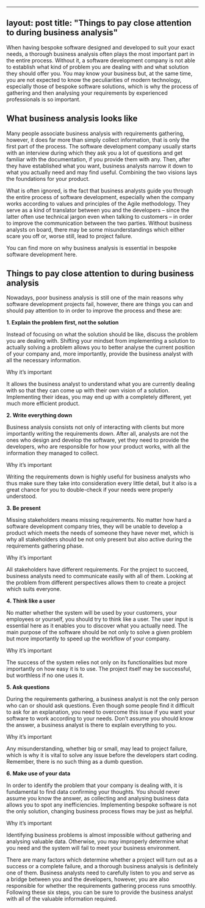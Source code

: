 
---
layout: post
title:  "Things to pay close attention to during business analysis"
---

When having bespoke software designed and developed to suit your exact needs, a thorough business analysis often plays the most important part in the entire process. Without it, a software development company is not able to establish what kind of problem you are dealing with and what solution they should offer you. You may know your business but, at the same time, you are not expected to know the peculiarities of modern technology, especially those of bespoke software solutions, which is why the process of gathering and then analysing your requirements by experienced professionals is so important.

## What business analysis looks like
Many people associate business analysis with requirements gathering, however, it does far more than simply collect information, that is only the first part of the process. The software development company usually starts with an interview during which they ask you a lot of questions and get familiar with the documentation, if you provide them with any. Then, after they have established what you want, business analysts narrow it down to what you actually need and may find useful. Combining the two visions lays the foundations for your product.

What is often ignored, is the fact that business analysts guide you through the entire process of software development, especially when the company works according to values and principles of the Agile methodology. They serve as a kind of translator between you and the developers – since the latter often use technical jargon even when talking to customers – in order to improve the communication between the two parties. Without business analysts on board, there may be some misunderstandings which either scare you off or, worse still, lead to project failure.

You can find more on why business analysis is essential in bespoke software development here.

## Things to pay close attention to during business analysis     
Nowadays, poor business analysis is still one of the main reasons why software development projects fail, however, there are things you can and should pay attention to in order to improve the process and these are:
 

**1. Explain the problem first, not the solution**

Instead of focusing on what the solution should be like, discuss the problem you are dealing with. Shifting your mindset from implementing a solution to actually solving a problem allows you to better analyse the current position of your company and, more importantly, provide the business analyst with all the necessary information.

Why it’s important

It allows the business analyst to understand what you are currently dealing with so that they can come up with their own vision of a solution. Implementing their ideas, you may end up with a completely different, yet much more efficient product.


**2. Write everything down**

Business analysis consists not only of interacting with clients but more importantly writing the requirements down. After all, analysts are not the ones who design and develop the software, yet they need to provide the developers, who are responsible for how your product works, with all the information they managed to collect.

Why it’s important

Writing the requirements down is highly useful for business analysts who thus make sure they take into consideration every little detail, but it also is a great chance for you to double-check if your needs were properly understood.


**3. Be present**

Missing stakeholders means missing requirements. No matter how hard a software development company tries, they will be unable to develop a product which meets the needs of someone they have never met, which is why all stakeholders should be not only present but also active during the requirements gathering phase.

Why it’s important

All stakeholders have different requirements. For the project to succeed, business analysts need to communicate easily with all of them. Looking at the problem from different perspectives allows them to create a project which suits everyone.


**4. Think like a user**

No matter whether the system will be used by your customers, your employees or yourself, you should try to think like a user. The user input is essential here as it enables you to discover what you actually need. The main purpose of the software should be not only to solve a given problem but more importantly to speed up the workflow of your company.

Why it’s important

The success of the system relies not only on its functionalities but more importantly on how easy it is to use. The project itself may be successful, but worthless if no one uses it.

**5. Ask questions**

During the requirements gathering, a business analyst is not the only person who can or should ask questions. Even though some people find it difficult to ask for an explanation, you need to overcome this issue if you want your software to work according to your needs. Don’t assume you should know the answer, a business analyst is there to explain everything to you.

Why it’s important

Any misunderstanding, whether big or small, may lead to project failure, which is why it is vital to solve any issue before the developers start coding. Remember, there is no such thing as a dumb question.

**6. Make use of your data**

In order to identify the problem that your company is dealing with, it is fundamental to find data confirming your thoughts. You should never assume you know the answer, as collecting and analysing business data allows you to spot any inefficiencies. Implementing bespoke software is not the only solution, changing business process flows may be just as helpful.

Why it’s important

Identifying business problems is almost impossible without gathering and analysing valuable data. Otherwise, you may improperly determine what you need and the system will fail to meet your business environment.

There are many factors which determine whether a project will turn out as a success or a complete failure, and a thorough business analysis is definitely one of them. Business analysts need to carefully listen to you and serve as a bridge between you and the developers, however, you are also responsible for whether the requirements gathering process runs smoothly. Following these six steps, you can be sure to provide the business analyst with all of the valuable information required.  
